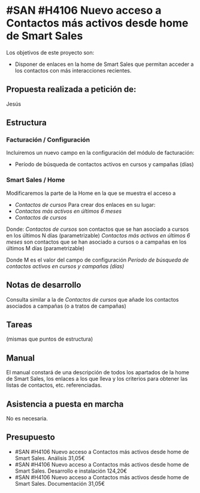 # #SAN #H4106 Nuevo acceso a Contactos más activos desde home de Smart Sales

Los objetivos de este proyecto son:
+ Disponer de enlaces en la home de Smart Sales que permitan acceder a los contactos con más interacciones recientes.

## Propuesta realizada a petición de:
Jesús

## Estructura

### Facturación / Configuración
Incluiremos un nuevo campo en la configuración del módulo de facturación:
+ Período de búsqueda de contactos activos en cursos y campañas (días)

### Smart Sales / Home
Modificaremos la parte de la Home en la que se muestra el acceso a 
+ _Contactos de cursos_
Para crear dos enlaces en su lugar:
+ _Contactos más activos en últimos 6 meses_
+ _Contactos de cursos_

Donde:
_Contactos de cursos_ son contactos que se han asociado a cursos en los últimos N días (parametrizable)
_Contactos más activos en últimos 6 meses_ son contactos que se han asociado a cursos o a campañas en los últimos M días (parametrizable)

Donde M es el valor del campo de configuración _Período de búsqueda de contactos activos en cursos y campañas (días)_

## Notas de desarrollo
Consulta similar a la de _Contactos de cursos_ que añade los contactos asociados a campañas (o a tratos de campañas)

## Tareas
(mismas que puntos de estructura)

## Manual
El manual constará de una descripción de todos los apartados de la home de Smart Sales, los enlaces a los que lleva y los criterios para obtener las listas de contactos, etc. referenciadas.

## Asistencia a puesta en marcha
No es necesaria.

## Presupuesto
+ #SAN #H4106 Nuevo acceso a Contactos más activos desde home de Smart Sales. Análisis 31,05€
+ #SAN #H4106 Nuevo acceso a Contactos más activos desde home de Smart Sales. Desarrollo e instalación 124,20€
+ #SAN #H4106 Nuevo acceso a Contactos más activos desde home de Smart Sales. Documentación 31,05€
